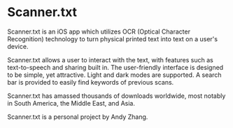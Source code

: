 # Scanner.txt
Scanner.txt is an iOS app which utilizes OCR (Optical Character Recognition) technology to turn physical printed text into text on a user's device.

Scanner.txt allows a user to interact with the text, with features such as text-to-speech and sharing built in. The user-friendly interface is designed to be simple, yet
attractive. Light and dark modes are supported. A search bar is provided to easily find keywords of previous scans.

Scanner.txt has amassed thousands of downloads worldwide, most notably in South America, the Middle East, and Asia.

Scanner.txt is a personal project by Andy Zhang.
